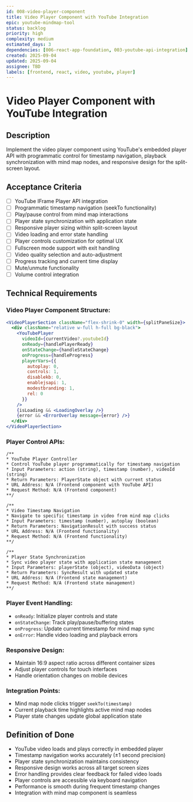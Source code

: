 ```yaml
---
id: 008-video-player-component
title: Video Player Component with YouTube Integration
epic: youtube-mindmap-tool
status: backlog
priority: high
complexity: medium
estimated_days: 3
dependencies: [006-react-app-foundation, 003-youtube-api-integration]
created: 2025-09-04
updated: 2025-09-04
assignee: TBD
labels: [frontend, react, video, youtube, player]
---
```


# Video Player Component with YouTube Integration

## Description
Implement the video player component using YouTube's embedded player API with programmatic control for timestamp navigation, playback synchronization with mind map nodes, and responsive design for the split-screen layout.

## Acceptance Criteria
- [ ] YouTube IFrame Player API integration
- [ ] Programmatic timestamp navigation (seekTo functionality)
- [ ] Play/pause control from mind map interactions
- [ ] Player state synchronization with application state
- [ ] Responsive player sizing within split-screen layout
- [ ] Video loading and error state handling
- [ ] Player controls customization for optimal UX
- [ ] Fullscreen mode support with exit handling
- [ ] Video quality selection and auto-adjustment
- [ ] Progress tracking and current time display
- [ ] Mute/unmute functionality
- [ ] Volume control integration

## Technical Requirements

### Video Player Component Structure:
```jsx
<VideoPlayerSection className="flex-shrink-0" width={splitPaneSize}>
  <div className="relative w-full h-full bg-black">
    <YouTubePlayer
      videoId={currentVideo?.youtubeId}
      onReady={handlePlayerReady}
      onStateChange={handleStateChange}
      onProgress={handleProgress}
      playerVars={{
        autoplay: 0,
        controls: 1,
        disablekb: 0,
        enablejsapi: 1,
        modestbranding: 1,
        rel: 0
      }}
    />
    {isLoading && <LoadingOverlay />}
    {error && <ErrorOverlay message={error} />}
  </div>
</VideoPlayerSection>
```

### Player Control APIs:
```
/**
* YouTube Player Controller
* Control YouTube player programmatically for timestamp navigation
* Input Parameters: action (string), timestamp (number), videoId (string)
* Return Parameters: PlayerState object with current status
* URL Address: N/A (Frontend component with YouTube API)
* Request Method: N/A (Frontend component)
**/

/**
* Video Timestamp Navigation
* Navigate to specific timestamp in video from mind map clicks
* Input Parameters: timestamp (number), autoplay (boolean)
* Return Parameters: NavigationResult with success status
* URL Address: N/A (Frontend functionality)
* Request Method: N/A (Frontend functionality)
**/

/**
* Player State Synchronization
* Sync video player state with application state management
* Input Parameters: playerState (object), videoData (object)
* Return Parameters: SyncResult with updated state
* URL Address: N/A (Frontend state management)
* Request Method: N/A (Frontend state management)
**/
```

### Player Event Handling:
- `onReady`: Initialize player controls and state
- `onStateChange`: Track play/pause/buffering states
- `onProgress`: Update current timestamp for mind map sync
- `onError`: Handle video loading and playback errors

### Responsive Design:
- Maintain 16:9 aspect ratio across different container sizes
- Adjust player controls for touch interfaces
- Handle orientation changes on mobile devices

### Integration Points:
- Mind map node clicks trigger `seekTo(timestamp)`
- Current playback time highlights active mind map nodes
- Player state changes update global application state

## Definition of Done
- YouTube video loads and plays correctly in embedded player
- Timestamp navigation works accurately (±1 second precision)
- Player state synchronization maintains consistency
- Responsive design works across all target screen sizes
- Error handling provides clear feedback for failed video loads
- Player controls are accessible via keyboard navigation
- Performance is smooth during frequent timestamp changes
- Integration with mind map component is seamless